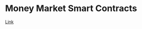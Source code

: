 # Money Market Smart Contracts
[Link](https://etherscan.io/address/0xc3d688B66703497DAA19211EEdff47f25384cdc3#code)
